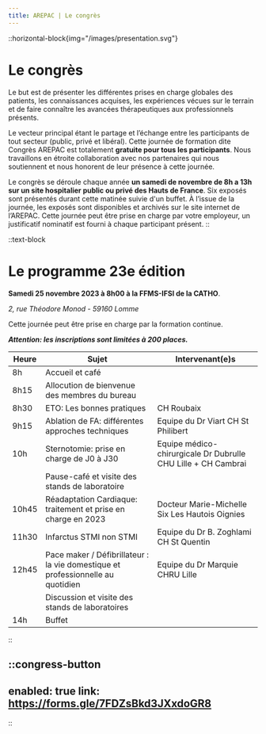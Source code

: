 ```yaml
---
title: AREPAC | Le congrès
---
```


::horizontal-block{img="/images/presentation.svg"}
# Le congrès

Le but est de présenter les différentes prises en charge globales des patients, les connaissances acquises, les expériences vécues sur le terrain et de faire connaître les avancées thérapeutiques aux professionnels présents. 

Le vecteur principal étant le partage et l’échange entre les participants de tout secteur (public, privé et libéral). Cette journée de formation dite Congrès AREPAC est totalement **gratuite pour tous les participants**. Nous travaillons en étroite collaboration avec nos partenaires qui nous soutiennent et nous honorent de leur présence à cette journée. 

Le congrès se déroule chaque année **un samedi de novembre de 8h a 13h sur un site hospitalier public ou privé des Hauts de France**. Six exposés sont présentés durant cette matinée suivie d'un buffet. À l’issue de la journée, les exposés sont disponibles et archivés sur le site internet de l’AREPAC. Cette journée peut être prise en charge par votre employeur, un justificatif nominatif est fourni à chaque participant présent.
::

::text-block
# Le programme 23e édition

**Samedi 25 novembre 2023 à 8h00 à la FFMS-IFSI de la CATHO**.

_2, rue Théodore Monod - 59160 Lomme_

Cette journée peut être prise en charge par la formation continue.

**_Attention: les inscriptions sont limitées à 200 places._**

| Heure | Sujet                                                                           | Intervenant(e)s                                               |
|-------|---------------------------------------------------------------------------------|---------------------------------------------------------------|
| 8h    | Accueil et café                                                                 |                                                               |
| 8h15  | Allocution de bienvenue des membres du bureau                                   |                                                               |
| 8h30  | ETO: Les bonnes pratiques                                                       | CH Roubaix                                                    |
| 9h15  | Ablation de FA: différentes approches techniques                                | Equipe du Dr Viart CH St Philibert                            |
| 10h   | Sternotomie: prise en charge de J0 à J30                                        | Equipe médico-chirurgicale Dr Dubrulle CHU Lille + CH Cambrai |
|       | Pause-café et visite des stands de laboratoire                                  |                                                               |
| 10h45 | Réadaptation Cardiaque: traitement et prise en charge en 2023                   | Docteur Marie-Michelle Six Les Hautois Oignies                |
| 11h30 | Infarctus STMI non STMI                                                         | Equipe du Dr B. Zoghlami CH St Quentin                        |
| 12h45 | Pace maker / Défibrillateur : la vie domestique et professionnelle au quotidien | Equipe du Dr Marquie CHRU Lille                               |
|       | Discussion et visite des stands de laboratoires                                 |                                                               |
| 14h   | Buffet                                                                          |                                                               |

::

::congress-button
---
enabled: true
link: https://forms.gle/7FDZsBkd3JXxdoGR8
---
::
